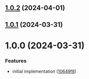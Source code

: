 ## [1.0.2](https://github.com/redabacha/parallelize-generator-promises/compare/v1.0.1...v1.0.2) (2024-04-01)

## [1.0.1](https://github.com/redabacha/parallelize-generator-promises/compare/v1.0.0...v1.0.1) (2024-03-31)

# 1.0.0 (2024-03-31)


### Features

* initial implementation ([10649f8](https://github.com/redabacha/parallelize-generator-promises/commit/10649f86d7a6748e0b7ff427e8a246badb6de8e1))
